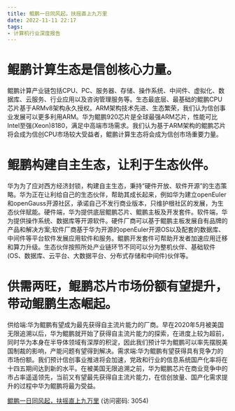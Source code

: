 ```yaml
---
title: 鲲鹏一日同风起，扶摇直上九万里
date: 2022-11-11 22:17
tags:
- 计算机行业深度报告
---
```

# 鲲鹏计算生态是信创核心力量。
鲲鹏计算产业链包括CPU、PC、服务器、存储、操作系统、中间件、虚拟化、数据库、云服务、行业应用以及咨询管理服务等。生态最底层、最基础的鲲鹏CPU芯片基于ARMv8架构永久授权。ARM架构技术先进、生态繁荣，我们认为信创事业发展可以更多利用ARM。华为鲲鹏920芯片是全球最强ARM芯片，性能可比Intel至强(Xeon)8180，满足中高端市场需求。我们认为基于ARM架构的鲲鹏芯片将会成为信创CPU市场较大受益者，鲲鹏计算生态将会成为信创市场重要力量。

# 鲲鹏构建自主生态，让利于生态伙伴。
华为为了应对西方经济封锁，构建自主生态，秉持“硬件开放、软件开源”的生态策略。华为正在让利给自己的生态伙伴，帮助其成长起来，例如华为建立openEuler和openGauss开源社区，承诺自己不发行商业版本，只维护根社区的发展，为生态伙伴赋能。硬件端，华为提供底层鲲鹏芯片、鲲鹏主板及开发套件。软件端，华为提供操作系统、数据库等开源软件。硬件厂商可以基于鲲鹏主板发展自有品牌的产品和解决方案;软件厂商基于华为开源的openEuler开源OS以及配套的数据库、中间件等平台软件发展应用软件和服务。鲲鹏开发套件可帮助开发者加速应用迁移和算力升级。生态伙伴按照所处产业链环节不同可以分为整机伙伴、基础软件(OS、数据库、云平台、大数据平台、分布式存储和中间件)伙伴等。
<!-- more -->
# 供需两旺，鲲鹏芯片市场份额有望提升，带动鲲鹏生态崛起。
供给端:华为鲲鹏有望成为最先获得自主流片能力的厂商。早在2020年5月被美国无限追溯以后，华为鲲鹏就开始了获得自主流片能力的探索，在进度上较为超前，同时华为本身在半导体领域有深厚的积淀，因此我们预计华为鲲鹏可以率先摆脱美国制裁的影响，产能问题有望得到解决。需求端:华为鲲鹏有望获得具有竞争力的市场份额。我们预计信创事业推进将会加速，党政和行业的信息系统国产化率将在十四五期间达到新的水平。在被美国无限追溯之前，华为鲲鹏芯片在商业竞争中的市占率遥遥领先，当前又有望最先获得自主流片能力，在信创放量、国产化需求提升的过程中华为鲲鹏将最为受益。

[鲲鹏一日同风起，扶摇直上九万里](https://url12.ctfile.com/f/3948612-722976627-3bed53?p=3054)
(访问密码: 3054)

